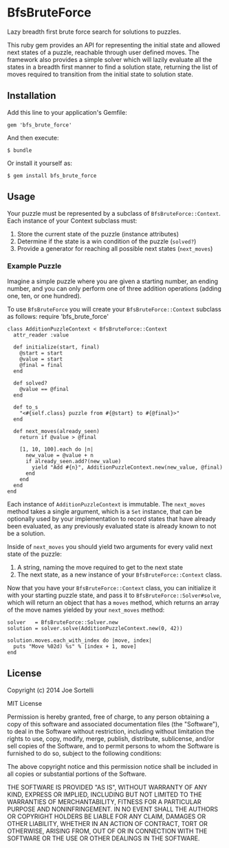 # BfsBruteForce

Lazy breadth first brute force search for solutions to puzzles.

This ruby gem provides an API for representing the initial state
and allowed next states of a puzzle, reachable through user defined
moves. The framework also provides a simple solver which will lazily
evaluate all the states in a breadth first manner to find a solution
state, returning the list of moves required to transition from the
initial state to solution state.

## Installation

Add this line to your application's Gemfile:

    gem 'bfs_brute_force'

And then execute:

    $ bundle

Or install it yourself as:

    $ gem install bfs_brute_force

## Usage

Your puzzle must be represented by a subclass of ```BfsBruteForce::Context```.
Each instance of your Context subclass must:

1. Store the current state of the puzzle (instance attributes)
2. Determine if the state is a win condition of the puzzle (```solved?```)
3. Provide a generator for reaching all possible next states (```next_moves```)

### Example Puzzle

Imagine a simple puzzle where you are given a starting number, an
ending number, and you can only perform one of three addition
operations (adding one, ten, or one hundred).

To use ```BfsBruteForce``` you will create your
```BfsBruteForce::Context``` subclass as follows:
    require 'bfs_brute_force'

    class AdditionPuzzleContext < BfsBruteForce::Context
      attr_reader :value

      def initialize(start, final)
        @start = start
        @value = start
        @final = final
      end

      def solved?
        @value == @final
      end

      def to_s
        "<#{self.class} puzzle from #{@start} to #{@final}>"
      end

      def next_moves(already_seen)
        return if @value > @final

        [1, 10, 100].each do |n|
          new_value = @value + n
          if already_seen.add?(new_value)
            yield "Add #{n}", AdditionPuzzleContext.new(new_value, @final)
          end
        end
      end
    end

Each instance of ```AdditionPuzzleContext``` is immutable. The
```next_moves``` method takes a single argument, which is a ```Set```
instance, that can be optionally used by your implementation to
record states that have already been evaluated, as any previously
evaluated state is already known to not be a solution.

Inside of ```next_moves``` you should yield two arguments for every
valid next state of the puzzle:

1. A string, naming the move required to get to the next state
2. The next state, as a new instance of your ```BfsBruteForce::Context``` class.

Now that you have your ```BfsBruteForce::Context``` class, you can
initialize it with your starting puzzle state, and pass it to
```BfsBruteForce::Solver#solve```, which will return an object that
has a ```moves``` method, which returns an array of the move
names yielded by your ```next_moves``` method:

    solver   = BfsBruteForce::Solver.new
    solution = solver.solve(AdditionPuzzleContext.new(0, 42))

    solution.moves.each_with_index do |move, index|
      puts "Move %02d) %s" % [index + 1, move]
    end

## License

Copyright (c) 2014 Joe Sortelli

MIT License

Permission is hereby granted, free of charge, to any person obtaining
a copy of this software and associated documentation files (the
"Software"), to deal in the Software without restriction, including
without limitation the rights to use, copy, modify, merge, publish,
distribute, sublicense, and/or sell copies of the Software, and to
permit persons to whom the Software is furnished to do so, subject to
the following conditions:

The above copyright notice and this permission notice shall be
included in all copies or substantial portions of the Software.

THE SOFTWARE IS PROVIDED "AS IS", WITHOUT WARRANTY OF ANY KIND,
EXPRESS OR IMPLIED, INCLUDING BUT NOT LIMITED TO THE WARRANTIES OF
MERCHANTABILITY, FITNESS FOR A PARTICULAR PURPOSE AND
NONINFRINGEMENT. IN NO EVENT SHALL THE AUTHORS OR COPYRIGHT HOLDERS BE
LIABLE FOR ANY CLAIM, DAMAGES OR OTHER LIABILITY, WHETHER IN AN ACTION
OF CONTRACT, TORT OR OTHERWISE, ARISING FROM, OUT OF OR IN CONNECTION
WITH THE SOFTWARE OR THE USE OR OTHER DEALINGS IN THE SOFTWARE.
